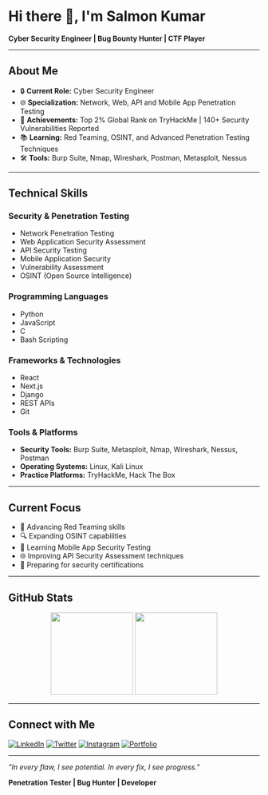 # Hi there 👋, I'm Salmon Kumar

**Cyber Security Engineer | Bug Bounty Hunter | CTF Player**

---

## About Me

- 🔒 **Current Role:** Cyber Security Engineer
- 🌐 **Specialization:** Network, Web, API and Mobile App Penetration Testing
- 🎯 **Achievements:** Top 2% Global Rank on TryHackMe | 140+ Security Vulnerabilities Reported
- 📚 **Learning:** Red Teaming, OSINT, and Advanced Penetration Testing Techniques
- 🛠️ **Tools:** Burp Suite, Nmap, Wireshark, Postman, Metasploit, Nessus

---

## Technical Skills

### Security & Penetration Testing
- Network Penetration Testing
- Web Application Security Assessment
- API Security Testing
- Mobile Application Security
- Vulnerability Assessment
- OSINT (Open Source Intelligence)

### Programming Languages
- Python
- JavaScript
- C
- Bash Scripting

### Frameworks & Technologies
- React
- Next.js
- Django
- REST APIs
- Git

### Tools & Platforms
- **Security Tools:** Burp Suite, Metasploit, Nmap, Wireshark, Nessus, Postman
- **Operating Systems:** Linux, Kali Linux
- **Practice Platforms:** TryHackMe, Hack The Box

---

## Current Focus

- 🎯 Advancing Red Teaming skills
- 🔍 Expanding OSINT capabilities  
- 📱 Learning Mobile App Security Testing
- 🌐 Improving API Security Assessment techniques
- 📖 Preparing for security certifications

---

## GitHub Stats

<div align="center">
  <img src="https://github-readme-stats.vercel.app/api?username=MrRockettt&show_icons=true&theme=dark&hide_border=true" height="165" />
  <img src="https://github-readme-stats.vercel.app/api/top-langs/?username=MrRockettt&layout=compact&theme=dark&hide_border=true" height="165" />
</div>

---

## Connect with Me

[![LinkedIn](https://img.shields.io/badge/LinkedIn-0077B5?style=flat&logo=linkedin&logoColor=white)](https://www.linkedin.com/in/mrrockettt/)
[![Twitter](https://img.shields.io/badge/Twitter-1DA1F2?style=flat&logo=twitter&logoColor=white)](https://x.com/mr_rockettt)
[![Instagram](https://img.shields.io/badge/Instagram-E4405F?style=flat&logo=instagram&logoColor=white)](https://www.instagram.com/mr_rockettt/)
[![Portfolio](https://img.shields.io/badge/Portfolio-000000?style=flat&logo=github&logoColor=white)](https://mrrockettt.github.io/)

---

*"In every flaw, I see potential. In every fix, I see progress."*

**Penetration Tester | Bug Hunter | Developer**
